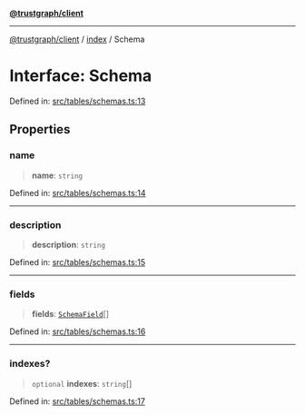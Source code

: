 [**@trustgraph/client**](../../README.md)

***

[@trustgraph/client](../../README.md) / [index](../README.md) / Schema

# Interface: Schema

Defined in: [src/tables/schemas.ts:13](https://github.com/trustgraph-ai/trustgraph-ts-client/blob/92e187771a25b959c85a4f966bb97eb5d407310b/src/tables/schemas.ts#L13)

## Properties

### name

> **name**: `string`

Defined in: [src/tables/schemas.ts:14](https://github.com/trustgraph-ai/trustgraph-ts-client/blob/92e187771a25b959c85a4f966bb97eb5d407310b/src/tables/schemas.ts#L14)

***

### description

> **description**: `string`

Defined in: [src/tables/schemas.ts:15](https://github.com/trustgraph-ai/trustgraph-ts-client/blob/92e187771a25b959c85a4f966bb97eb5d407310b/src/tables/schemas.ts#L15)

***

### fields

> **fields**: [`SchemaField`](SchemaField.md)[]

Defined in: [src/tables/schemas.ts:16](https://github.com/trustgraph-ai/trustgraph-ts-client/blob/92e187771a25b959c85a4f966bb97eb5d407310b/src/tables/schemas.ts#L16)

***

### indexes?

> `optional` **indexes**: `string`[]

Defined in: [src/tables/schemas.ts:17](https://github.com/trustgraph-ai/trustgraph-ts-client/blob/92e187771a25b959c85a4f966bb97eb5d407310b/src/tables/schemas.ts#L17)
